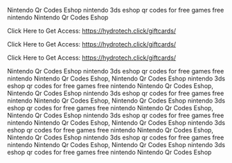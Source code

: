 Nintendo Qr Codes Eshop nintendo 3ds eshop qr codes for free games free nintendo Nintendo Qr Codes Eshop

Click Here to Get Access: https://hydrotech.click/giftcards/

Click Here to Get Access: https://hydrotech.click/giftcards/

Click Here to Get Access: https://hydrotech.click/giftcards/

Nintendo Qr Codes Eshop nintendo 3ds eshop qr codes for free games free nintendo Nintendo Qr Codes Eshop, Nintendo Qr Codes Eshop nintendo 3ds eshop qr codes for free games free nintendo Nintendo Qr Codes Eshop, Nintendo Qr Codes Eshop nintendo 3ds eshop qr codes for free games free nintendo Nintendo Qr Codes Eshop, Nintendo Qr Codes Eshop nintendo 3ds eshop qr codes for free games free nintendo Nintendo Qr Codes Eshop, Nintendo Qr Codes Eshop nintendo 3ds eshop qr codes for free games free nintendo Nintendo Qr Codes Eshop, Nintendo Qr Codes Eshop nintendo 3ds eshop qr codes for free games free nintendo Nintendo Qr Codes Eshop, Nintendo Qr Codes Eshop nintendo 3ds eshop qr codes for free games free nintendo Nintendo Qr Codes Eshop, Nintendo Qr Codes Eshop nintendo 3ds eshop qr codes for free games free nintendo Nintendo Qr Codes Eshop
